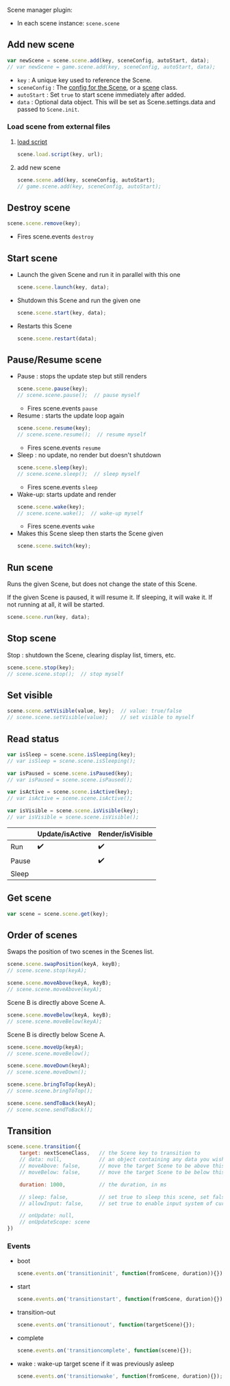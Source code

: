 Scene manager plugin:

- In each scene instance: `scene.scene`

## Add new scene

```javascript
var newScene = scene.scene.add(key, sceneConfig, autoStart, data);
// var newScene = game.scene.add(key, sceneConfig, autoStart, data);
```

- `key` : A unique key used to reference the Scene.
- `sceneConfig` : The [config for the Scene](scene.md#configuration-of-scene), or a [scene](scene.md#es6-class) class.
- `autoStart` : Set `true` to start scene immediately after added.
- `data` : Optional data object. This will be set as Scene.settings.data and passed to `Scene.init`.

### Load scene from external files

1. [load script](loader.md#script)
    ```javascript
    scene.load.script(key, url);
    ```
1. add new scene
    ```javascript
    scene.scene.add(key, sceneConfig, autoStart);
    // game.scene.add(key, sceneConfig, autoStart);
    ```

## Destroy scene

```javascript
scene.scene.remove(key);
```

- Fires scene.events `destroy`

## Start scene

- Launch the given Scene and run it in parallel with this one
    ```javascript
    scene.scene.launch(key, data);
    ```
- Shutdown this Scene and run the given one
    ```javascript
    scene.scene.start(key, data);
    ```
- Restarts this Scene
    ```javascript
    scene.scene.restart(data);
    ```

## Pause/Resume scene

- Pause : stops the update step but still renders
    ```javascript
    scene.scene.pause(key);
    // scene.scene.pause();  // pause myself
    ```
    - Fires scene.events `pause`
- Resume : starts the update loop again
    ```javascript
    scene.scene.resume(key);
    // scene.scene.resume();  // resume myself
    ```
    - Fires scene.events `resume`
- Sleep : no update, no render but doesn't shutdown
    ```javascript
    scene.scene.sleep(key);
    // scene.scene.sleep();  // sleep myself
    ```
    - Fires scene.events `sleep`
- Wake-up: starts update and render
    ```javascript
    scene.scene.wake(key);
    // scene.scene.wake();  // wake-up myself
    ```
    - Fires scene.events `wake`
- Makes this Scene sleep then starts the Scene given
    ```javascript
    scene.scene.switch(key);
    ```

## Run scene

Runs the given Scene, but does not change the state of this Scene.

If the given Scene is paused, it will resume it. If sleeping, it will wake it.
If not running at all, it will be started.

```javascript
scene.scene.run(key, data);
```

## Stop scene

Stop : shutdown the Scene, clearing display list, timers, etc.

```javascript
scene.scene.stop(key);
// scene.scene.stop();  // stop myself
```

## Set visible

```javascript
scene.scene.setVisible(value, key);  // value: true/false
// scene.scene.setVisible(value);    // set visible to myself
```

## Read status

```javascript
var isSleep = scene.scene.isSleeping(key);
// var isSleep = scene.scene.isSleeping();
```

```javascript
var isPaused = scene.scene.isPaused(key);
// var isPaused = scene.scene.isPaused();
```

```javascript
var isActive = scene.scene.isActive(key);
// var isActive = scene.scene.isActive();
```

```javascript
var isVisible = scene.scene.isVisible(key);
// var isVisible = scene.scene.isVisible();
```

|       | Update/isActive    | Render/isVisible   |
| ----- | ------------------ | ------------------ |
| Run   | :heavy_check_mark: | :heavy_check_mark: |
| Pause |                    | :heavy_check_mark: |
| Sleep |                    |                    |

## Get scene

```javascript
var scene = scene.scene.get(key);
```

## Order of scenes

Swaps the position of two scenes in the Scenes list.

```javascript
scene.scene.swapPosition(keyA, keyB);
// scene.scene.stop(keyA);
```

```javascript
scene.scene.moveAbove(keyA, keyB);
// scene.scene.moveAbove(keyA);
```

Scene B is directly above Scene A.

```javascript
scene.scene.moveBelow(keyA, keyB);
// scene.scene.moveBelow(keyA);
```

Scene B is directly below Scene A.

```javascript
scene.scene.moveUp(keyA);
// scene.scene.moveBelow();
```

```javascript
scene.scene.moveDown(keyA);
// scene.scene.moveDown();
```

```javascript
scene.scene.bringToTop(keyA);
// scene.scene.bringToTop();
```

```javascript
scene.scene.sendToBack(keyA);
// scene.scene.sendToBack();
```

## Transition

```javascript
scene.scene.transition({
    target: nextSceneClass,   // the Scene key to transition to
    // data: null,            // an object containing any data you wish to be passed to the target scenes init / create methods.
    // moveAbove: false,      // move the target Scene to be above this current scene before the transition starts
    // moveBelow: false,      // move the target Scene to be below this current scene before the transition starts

    duration: 1000,           // the duration, in ms

    // sleep: false,          // set true to sleep this scene, set false to stop this scene
    // allowInput: false,     // set true to enable input system of current scene and target scene

    // onUpdate: null,
    // onUpdateScope: scene
})
```

### Events

- boot
    ```javascript
    scene.events.on('transitioninit', function(fromScene, duration)){});
    ```
- start
    ```javascript
    scene.events.on('transitionstart', function(fromScene, duration){});
    ```
- transition-out
    ```javascript
    scene.events.on('transitionout', function(targetScene){});
    ```
- complete
    ```javascript
    scene.events.on('transitioncomplete', function(scene){});
    ```
- wake : wake-up target scene if it was previously asleep
    ```javascript
    scene.events.on('transitionwake', function(fromScene, duration){});
    ```